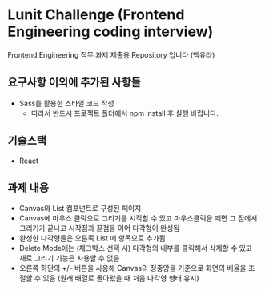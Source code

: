 # Lunit Challenge (Frontend Engineering coding interview)
Frontend Engineering 직무 과제 제출용 Repository 입니다 (백유라)

## 요구사항 이외에 추가된 사항들
- Sass를 활용한 스타일 코드 작성
  - 따라서 반드시 프로젝트 폴더에서 npm install 후 실행 바랍니다. 

## 기술스택
- React

## 과제 내용
- Canvas와 List 컴포넌트로 구성된 페이지
- Canvas에 마우스 클릭으로 그리기를 시작할 수 있고 마우스클릭을 떼면 그 점에서 그리기가 끝나고 시작점과 끝점을 이어 다각형이 완성됨
- 완성한 다각형들은 오른쪽 List 에 항목으로 추가됨
- Delete Mode에는 (체크박스 선택 시) 다각형의 내부를 클릭해서 삭제할 수 있고 새로 그리기 기능은 사용할 수 없음
- 오른쪽 하단의 +/- 버튼을 사용해 Canvas의 정중앙을 기준으로 화면의 배율을 조절할 수 있음 (원래 배열로 돌아왔을 때 처음 다각형 형태 유지)
